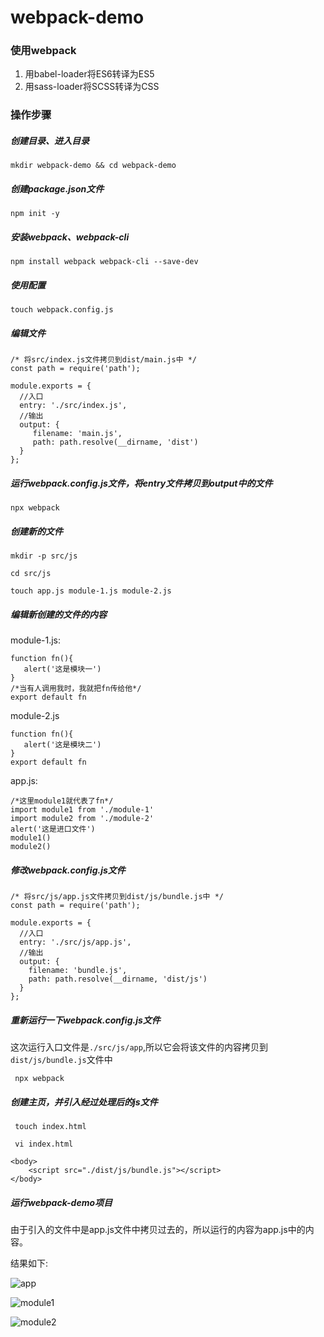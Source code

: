 # webpack-demo

 ### 使用webpack
 1. 用babel-loader将ES6转译为ES5
 2. 用sass-loader将SCSS转译为CSS


 ### 操作步骤

 #####   创建目录、进入目录

 ` mkdir webpack-demo && cd webpack-demo `

 #####   创建package.json文件

 ` npm init -y `

 #####   安装webpack、webpack-cli

 ` npm install webpack webpack-cli --save-dev `

 #####  使用配置

 ` touch webpack.config.js `

 #####   编辑文件


```
/* 将src/index.js文件拷贝到dist/main.js中 */
const path = require('path');

module.exports = {
  //入口
  entry: './src/index.js',
  //输出
  output: {
     filename: 'main.js',
     path: path.resolve(__dirname, 'dist')
  }
};
```

 #####   运行webpack.config.js文件，将entry文件拷贝到output中的文件

 ` npx webpack `

#####   创建新的文件

 `mkdir -p src/js`

 `cd src/js`

 `touch app.js module-1.js module-2.js`

 #####  编辑新创建的文件的内容

 module-1.js:
 ```
 function fn(){
    alert('这是模块一')
}
/*当有人调用我时，我就把fn传给他*/
export default fn
 ```
 module-2.js
 ```
 function fn(){
    alert('这是模块二')
}
export default fn
```
app.js:
```
/*这里module1就代表了fn*/
import module1 from './module-1'
import module2 from './module-2'
alert('这是进口文件')
module1()
module2()
```

 ##### 修改webpack.config.js文件

```
/* 将src/js/app.js文件拷贝到dist/js/bundle.js中 */
const path = require('path');

module.exports = {
  //入口
  entry: './src/js/app.js',
  //输出
  output: {
    filename: 'bundle.js',
    path: path.resolve(__dirname, 'dist/js')
  }
};
```
##### 重新运行一下webpack.config.js文件

这次运行入口文件是`./src/js/app`,所以它会将该文件的内容拷贝到`dist/js/bundle.js`文件中

` npx webpack`

##### 创建主页，并引入经过处理后的js文件
` touch index.html`

` vi index.html`

```
<body>
    <script src="./dist/js/bundle.js"></script>
</body>
```

##### 运行webpack-demo项目

由于引入的文件中是app.js文件中拷贝过去的，所以运行的内容为app.js中的内容。

结果如下:

![app](http://pg7gx692c.bkt.clouddn.com/Screenshot_1.png)

![module1](http://pg7gx692c.bkt.clouddn.com/Screenshot_2.png)

![module2](http://pg7gx692c.bkt.clouddn.com/Screenshot_3.png)

